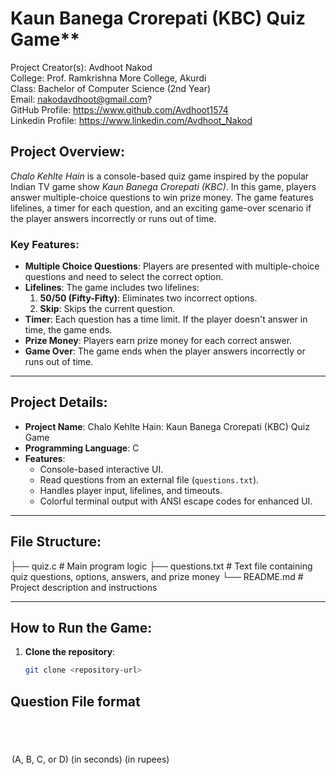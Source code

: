 # Kaun Banega Crorepati (KBC) Quiz Game**
Project Creator(s): Avdhoot Nakod<br>
College: Prof. Ramkrishna More College, Akurdi<br>
Class: Bachelor of Computer Science (2nd Year)<br>
Email: nakodavdhoot@gmail.com?<br>
GitHub Profile: https://www.github.com/Avdhoot1574<br>
Linkedin Profile: https://www.linkedin.com/Avdhoot_Nakod<br>

## **Project Overview:**<br>

*Chalo Kehlte Hain* is a console-based quiz game inspired by the popular Indian TV game show *Kaun Banega Crorepati (KBC)*. In this game, players answer multiple-choice questions to win prize money. The game features lifelines, a timer for each question, and an exciting game-over scenario if the player answers incorrectly or runs out of time.<br>

### **Key Features:**
- **Multiple Choice Questions**: Players are presented with multiple-choice questions and need to select the correct option.
- **Lifelines**: The game includes two lifelines:
  1. **50/50 (Fifty-Fifty)**: Eliminates two incorrect options.
  2. **Skip**: Skips the current question.
- **Timer**: Each question has a time limit. If the player doesn't answer in time, the game ends.
- **Prize Money**: Players earn prize money for each correct answer.
- **Game Over**: The game ends when the player answers incorrectly or runs out of time.

---

## **Project Details:**

- **Project Name**: Chalo Kehlte Hain: Kaun Banega Crorepati (KBC) Quiz Game
- **Programming Language**: C
- **Features**:
  - Console-based interactive UI.
  - Read questions from an external file (`questions.txt`).
  - Handles player input, lifelines, and timeouts.
  - Colorful terminal output with ANSI escape codes for enhanced UI.

---

## **File Structure:**
├── quiz.c # Main program logic
├── questions.txt # Text file containing quiz questions, options, answers, and prize money
└── README.md # Project description and instructions


---

## **How to Run the Game:**

1. **Clone the repository**:
   ```bash
   git clone <repository-url>

## **Question File format**
<QUESTION TEXT>
<OPTION A>
<OPTION B>
<OPTION C>
<OPTION D>
<CORRECT OPTION> (A, B, C, or D)
<TIMEOUT> (in seconds)
<PRIZE MONEY> (in rupees)


